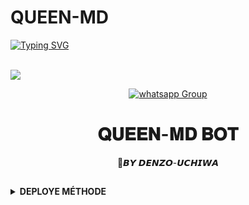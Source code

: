    # QUEEN-MD

<a href="https://git.io/typing-svg"><img src="https://readme-typing-svg.demolab.com?font=Black+Ops+One&size=50&pause=1000&color=1BBFDAFF&center=true&width=910&height=100&lines=I'am+QUEEN-MD;MULTI+DEVICE+WHATSAPP+BOT;CREATED+BY+DENZO+UCHIWA; Developped by DENZO-ICHIWA+AND+Trelawnychris; PUBLIC+BOT;DATABASE=...🥲" alt="Typing SVG" /></a>
  </p>
  <br>
   <img src="https://telegra.ph/file/08f0eaf22ae3a2808b3a9.jpg"> 
 
<p align="center">
 <a href="https://chat.whatsapp.com/JFNXyoRTf4t6e9GTaM2Oe6" target="_blank">
    <img alt="whatsapp Group" src="https://img.shields.io/badge/ Whatsapp Support Group -25D366?style=for-the-badge&logo=whatsapp&logoColor=white" />
  </a>
</p>
</details>

</p>
<h1 align="center"> 𝐐𝐔𝐄𝐄𝐍-𝐌𝐃 𝐁𝐎𝐓
</h1>
<p align="center">  🎯𝘽𝙔 𝘿𝙀𝙉𝙕𝙊-𝙐𝘾𝙃𝙄𝙒𝘼 



</div>
 
## <!-- CONTACTE ME -->
<b><details><summary>DEPLOYE MÉTHODE</summary>





## ```Scan QR IN replit here ```

 [![Run on Repl.it](https://repl.it/badge/github/quiec/whatsAlfa)](https://replit.com/denzouchiwa)
 


## ```DEPLOY IN HEROKU```

[![Deploy on heroku](https://www.herokucdn.com/deploy/button.svg)](https://dashboard.heroku.com/new?button-url=https://github.com/DENZO-UCHIWA/QUEEN-MD&template=https://github.com/DENZO-UCHIWA/QUEEN-MD.git)

## ```DEPLOY IN REPLIT```

 <a align="center" >
 <a href="https://repl.it/github/DENZO-UCHIWA/QUEEN-MD">
 <img src="https://repl.it/badge/github/quiec/whatsasena" width="170px" alt="Deploy on REPLIT" >
    



<p align="center" >


## ```Develeped BY ➡️➡️``` [𝐃𝐄𝐍𝐙𝐎 𝐔𝐂𝐇𝐈𝐖𝐀](https://github.com/DENZO-UCHIWA)



## <!-- CONTACTE ME -->
<b><details><summary>Contacte Denzo uchiwa</summary>




 ## *TUTORIAL VIDEO HERE⬇️⬇️⬇️*

<a align="left">
  <a href="https://www.youtube.com/@InnoxentTech?sub_confirmation=1">
    <img alt=Support height="100" src="https://telegra.ph/file/eb6347e2764939fbbd35d.png"> 
  </p>
    
 
## ```CONFRE DENZO UCHIWA.```


&nbsp;&nbsp;&nbsp;&nbsp;&nbsp;&nbsp;&nbsp;<a href="https://www.buymeacoffee.com/ndounguisex">
  <img src="https://i.ibb.co/KNnhcvX/bmc-button.png" alt="Buy Me Coffee please" height="40" width="150" style="margin-left: 60px;">
</a>
